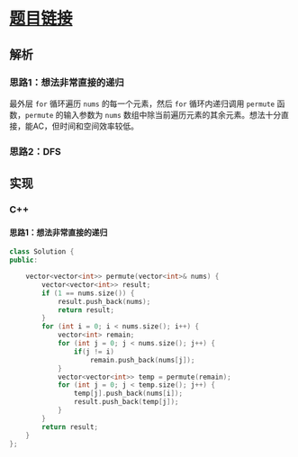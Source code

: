# [题目链接](https://leetcode-cn.com/problems/permutations/)

## 解析

### 思路1：想法非常直接的递归

最外层 `for` 循环遍历 `nums` 的每一个元素，然后 `for` 循环内递归调用 `permute` 函数，`permute` 的输入参数为  `nums` 数组中除当前遍历元素的其余元素。想法十分直接，能AC，但时间和空间效率较低。

### 思路2：DFS

## 实现

### C++

#### 思路1：想法非常直接的递归

```C++
class Solution {
public:

    vector<vector<int>> permute(vector<int>& nums) {
        vector<vector<int>> result;
        if (1 == nums.size()) {
            result.push_back(nums);
            return result;
        }
        for (int i = 0; i < nums.size(); i++) {
            vector<int> remain;
            for (int j = 0; j < nums.size(); j++) {
                if(j != i)
                    remain.push_back(nums[j]);
            }
            vector<vector<int>> temp = permute(remain);
            for (int j = 0; j < temp.size(); j++) {
                temp[j].push_back(nums[i]);
                result.push_back(temp[j]);
            }
        }
        return result;
    }
};
```